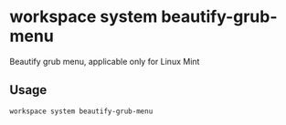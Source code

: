 # workspace system beautify-grub-menu

Beautify grub menu, applicable only for Linux Mint

## Usage

```bash
workspace system beautify-grub-menu
```


